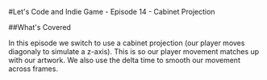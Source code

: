 #Let's Code and Indie Game - Episode 14 - Cabinet Projection

##What's Covered

In this episode we switch to use a cabinet projection (our player moves diagonaly to simulate a z-axis). This is so our player movement matches up with our artwork. We also use the delta time to smooth our movement across frames. 
